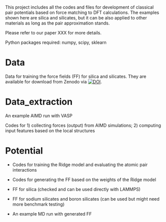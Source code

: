 
This project includes all the codes and files for development of classical pair potentials based on force matching to DFT calculations. The examples shown here are silica and silicates, but it can be also applied to other materials as long as the pair approximation stands.

Please refer to our paper XXX for more details. 

Python packages required: numpy, scipy, sklearn

# Data 
Data for training the force fields (FF) for silica and silicates. They are available for download from Zenodo via [![DOI](https://zenodo.org/badge/DOI/10.5281/zenodo.8329308.svg)](https://doi.org/10.5281/zenodo.8329308). 


# Data_extraction
An example AIMD run with VASP

Codes for 1) collecting forces (output) from AIMD simulations; 2) computing input features based on the local structures 

# Potential

- Codes for training the Ridge model and evaluating the atomic pair interactions

- Codes for generating the FF based on the weights of the Ridge model

- FF for silica (checked and can be used directly with LAMMPS)

- FF for sodium silicates and boron silicates (can be used but might need more benchmark testing)

- An example MD run with generated FF 
